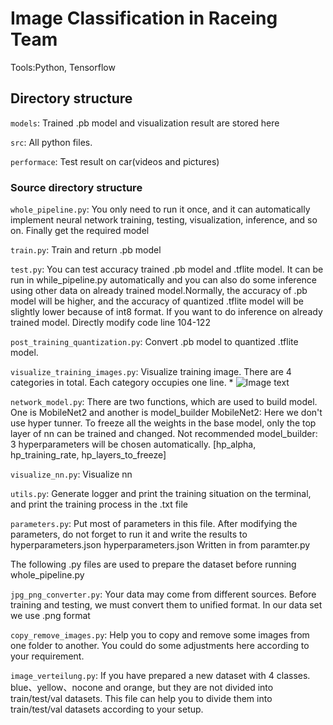 # Image Classification in Raceing Team
Tools:Python, Tensorflow
## Directory structure
`models`: Trained .pb model and visualization result are stored here 

`src`: All python files.

`performace`: Test result on car(videos and pictures)

### Source directory structure
`whole_pipeline.py`: You only need to run it once, and it can automatically implement neural network training, testing, visualization, inference, and so on. Finally get the required model

`train.py`: Train and return .pb model

`test.py`: You can test accuracy trained .pb model and .tflite model. It can be run in while_pipeline.py automatically and you can also do some inference using other data on already trained model.Normally, the accuracy of .pb model will be higher, and the accuracy of quantized .tflite model will be slightly lower because of int8 format. If you want to do inference on already trained model. Directly modify code line 104-122 

`post_training_quantization.py`: Convert .pb model to quantized .tflite model.

`visualize_training_images.py`: Visualize training image. There are 4 categories in total. Each category occupies one line.
     * ![Image text](https://github.com/shaoxiang777/Image_Classification/blob/master/performance/visualize_training_images.png)

`network_model.py`: There are two functions, which are used to build model. One is MobileNet2 and another is model_builder
MobileNet2: Here we don't use hyper tunner. To freeze all the weights in the base model, only the top layer of nn can be trained and changed. Not recommended
model_builder: 3 hyperparameters will be chosen automatically. [hp_alpha, hp_training_rate, hp_layers_to_freeze]

`visualize_nn.py`: Visualize nn 

`utils.py`: Generate logger and print the training situation on the terminal, and print the training process in the .txt file

`parameters.py`: Put most of parameters in this file. After modifying the parameters, do not forget to run it and write the results to hyperparameters.json
hyperparameters.json Written in from paramter.py


The following .py files are used to prepare the dataset before running whole_pipeline.py

`jpg_png_converter.py`: Your data may come from different sources. Before training and testing, we must convert them to unified format. In our data set we use .png format

`copy_remove_images.py`: Help you to copy and remove some images from one folder to another. You could do some adjustments here according to your requirement.

`image_verteilung.py`: If you have prepared a new dataset with 4 classes. blue、yellow、nocone and orange, but they are not divided into train/test/val datasets. This file can help you to divide them into train/test/val datasets according to your setup.

